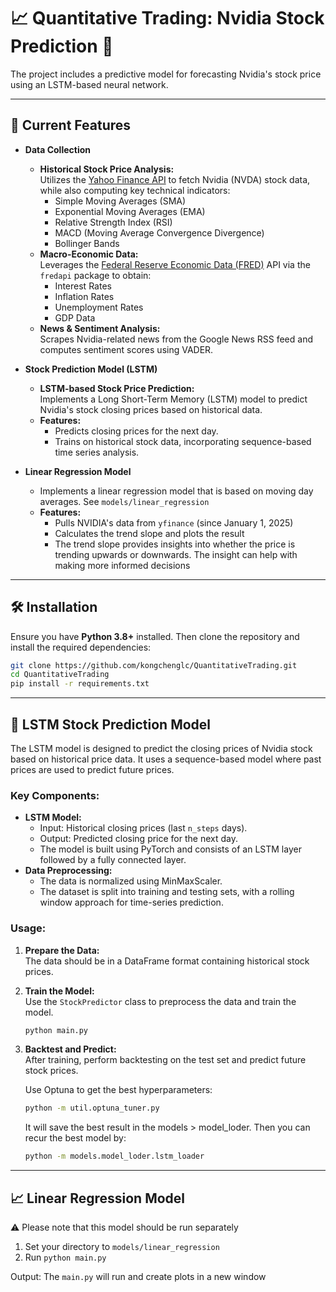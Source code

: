 # 📈 Quantitative Trading: Nvidia Stock Prediction 🚀

The project includes a predictive model for forecasting Nvidia's stock price using an LSTM-based neural network.

---

## 📌 Current Features

- **Data Collection**

  - **Historical Stock Price Analysis:**  
    Utilizes the [Yahoo Finance API](https://finance.yahoo.com/) to fetch Nvidia (NVDA) stock data, while also computing key technical indicators:
    - Simple Moving Averages (SMA)
    - Exponential Moving Averages (EMA)
    - Relative Strength Index (RSI)
    - MACD (Moving Average Convergence Divergence)
    - Bollinger Bands
  - **Macro-Economic Data:**  
    Leverages the [Federal Reserve Economic Data (FRED)](https://fred.stlouisfed.org/) API via the `fredapi` package to obtain:
    - Interest Rates
    - Inflation Rates
    - Unemployment Rates
    - GDP Data
  - **News & Sentiment Analysis:**  
    Scrapes Nvidia-related news from the Google News RSS feed and computes sentiment scores using VADER.

- **Stock Prediction Model (LSTM)**

  - **LSTM-based Stock Price Prediction:**  
    Implements a Long Short-Term Memory (LSTM) model to predict Nvidia's stock closing prices based on historical data.
  - **Features:**
    - Predicts closing prices for the next day.
    - Trains on historical stock data, incorporating sequence-based time series analysis.

- **Linear Regression Model**
  - Implements a linear regression model that is based on moving day averages. See `models/linear_regression`
  - **Features:**
    - Pulls NVIDIA's data from `yfinance` (since January 1, 2025)
    - Calculates the trend slope and plots the result
    - The trend slope provides insights into whether the price is trending upwards or downwards. The insight can help with making more informed decisions

---

## 🛠 Installation

Ensure you have **Python 3.8+** installed. Then clone the repository and install the required dependencies:

```bash
git clone https://github.com/kongchenglc/QuantitativeTrading.git
cd QuantitativeTrading
pip install -r requirements.txt
```

---

## 🧠 LSTM Stock Prediction Model

The LSTM model is designed to predict the closing prices of Nvidia stock based on historical price data. It uses a sequence-based model where past prices are used to predict future prices.

### Key Components:

- **LSTM Model:**
  - Input: Historical closing prices (last `n_steps` days).
  - Output: Predicted closing price for the next day.
  - The model is built using PyTorch and consists of an LSTM layer followed by a fully connected layer.
- **Data Preprocessing:**
  - The data is normalized using MinMaxScaler.
  - The dataset is split into training and testing sets, with a rolling window approach for time-series prediction.

### Usage:

1. **Prepare the Data:**  
   The data should be in a DataFrame format containing historical stock prices.
2. **Train the Model:**  
   Use the `StockPredictor` class to preprocess the data and train the model.

   ```bash
   python main.py
   ```

3. **Backtest and Predict:**  
   After training, perform backtesting on the test set and predict future stock prices.

   Use Optuna to get the best hyperparameters:

   ```bash
   python -m util.optuna_tuner.py
   ```

   It will save the best result in the models > model_loder. Then you can recur the best model by:

   ```bash
   python -m models.model_loder.lstm_loader
   ```

---

## 📈 Linear Regression Model

⚠️ Please note that this model should be run separately

1. Set your directory to `models/linear_regression`
2. Run `python main.py`

Output: The `main.py` will run and create plots in a new window
